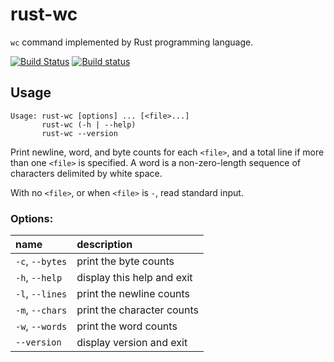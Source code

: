 # rust-wc

`wc` command implemented by Rust programming language.

[![Build Status](https://travis-ci.org/hyone/rust-wc.svg?branch=master)](https://travis-ci.org/hyone/rust-wc)
[![Build status](https://ci.appveyor.com/api/projects/status/2ayn3tt7lb5tdo95/branch/master?svg=true)](https://ci.appveyor.com/project/hyone/rust-wc/branch/master)

## Usage

    Usage: rust-wc [options] ... [<file>...]
           rust-wc (-h | --help)
           rust-wc --version

Print newline, word, and byte counts for each `<file>`, and a total line if
more than one `<file>` is specified.  A word is a non-zero-length sequence of
characters delimited by white space.

With no `<file>`, or when `<file>` is `-`, read standard input.

### Options:

| name            | description                |
|:----------------|:---------------------------|
| `-c`, `--bytes` | print the byte counts      |
| `-h`, `--help`  | display this help and exit |
| `-l`, `--lines` | print the newline counts   |
| `-m`, `--chars` | print the character counts |
| `-w`, `--words` | print the word counts      |
| `--version`     | display version and exit   |
